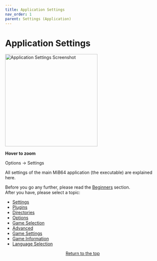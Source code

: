```yaml
---
title: Application Settings
nav_order: 1
parent: Settings (Application)
---
```


<style>
.zoom-on-hover {
  display: inline-block;
  position: relative;
}
.zoom-on-hover img {
  width: 300px;
  transition: transform 0.3s ease;
  cursor: zoom-in;
  transform-origin: left center;
  display: block;
}
.zoom-on-hover:hover img {
  transform: scale(1.5);
  z-index: 10;
}
</style>

# Application Settings

<div class="zoom-on-hover">
  <img src="/manual/asset/images//config_settings.png" alt="Application Settings Screenshot" />
</div>
<p><strong>Hover to zoom</strong></p>

Options → Settings

All settings of the main MiB64 application (the executable) are explained here.

Before you go any further, please read the [Beginners](beginners.md) section.  
After you have, please select a topic:

- [Settings](app_settings.md)
- [Plugins](app_plugins.md)
- [Directories](app_directories.md)
- [Options](app_options.md)
- [Game Selection](app_game_selection.md)
- [Advanced](app_advanced.md)
- [Game Settings](app_game_settings.md)
- [Game Information](app_game_information.md)
- [Language Selection](app_language.md)

<p style="text-align:center"><a href="#">Return to the top</a></p>

<!-- ClauseEcho: Application Settings Protocol Activated -->
